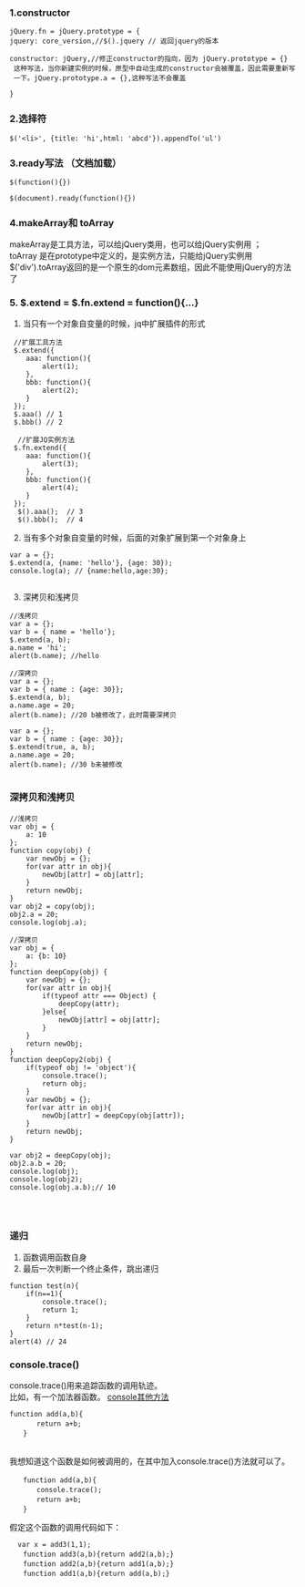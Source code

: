 
### 1.constructor

```
jQuery.fn = jQuery.prototype = {
jquery: core_version,//$().jquery // 返回jquery的版本

constructor: jQuery,//修正constructor的指向，因为 jQuery.prototype = {}  
 这种写法，当你新建实例的时候，原型中自动生成的constructor会被覆盖，因此需要重新写  
 一下。jQuery.prototype.a = {},这种写法不会覆盖

}   
``` 
  

### 2.选择符  

```$('<li>', {title: 'hi',html: 'abcd'}).appendTo('ul')```  

### 3.ready写法 （文档加载）  
  
```  
$(function(){})   

$(document).ready(function(){})   
```     
### 4.makeArray和 toArray  
makeArray是工具方法，可以给jQuery类用，也可以给jQuery实例用 ；  
toArray 是在prototype中定义的，是实例方法，只能给jQuery实例用  
$('div').toArray返回的是一个原生的dom元素数组，因此不能使用jQuery的方法了   
 
### 5. $.extend = $.fn.extend = function(){...}   
  
1) 当只有一个对象自变量的时候，jq中扩展插件的形式  
  
```    
 //扩展工具方法
 $.extend({  
 	aaa: function(){  
 		alert(1);  
 	},  
 	bbb: function(){  
 		alert(2);  
 	}
 });  
 $.aaa() // 1  
 $.bbb() // 2  
 
  //扩展JQ实例方法  
 $.fn.extend({  
 	aaa: function(){  
 		alert(3);  
 	},  
 	bbb: function(){  
 		alert(4);  
 	}
 });   
  $().aaa();  // 3  
  $().bbb();  // 4   
```  
2) 当有多个对象自变量的时候，后面的对象扩展到第一个对象身上 
  
```  
var a = {};  
$.extend(a, {name: 'hello'}, {age: 30});  
console.log(a); // {name:hello,age:30};  
 
```  
3) 深拷贝和浅拷贝  
    
```    
//浅拷贝
var a = {};  
var b = { name = 'hello'};  
$.extend(a, b);  
a.name = 'hi';  
alert(b.name); //hello   
   
//深拷贝
var a = {};  
var b = { name : {age: 30}};  
$.extend(a, b);  
a.name.age = 20;  
alert(b.name); //20 b被修改了，此时需要深拷贝  
 
var a = {};  
var b = { name : {age: 30}};  
$.extend(true, a, b);  
a.name.age = 20;  
alert(b.name); //30 b未被修改   
    
```  
### 深拷贝和浅拷贝  
```   
//浅拷贝 
var obj = {  
	a: 10
};  
function copy(obj) {   
	var newObj = {};  
	for(var attr in obj){  
		newObj[attr] = obj[attr];
	}   
	return newObj;
}
var obj2 = copy(obj);  
obj2.a = 20;  
console.log(obj.a);  

//深拷贝 
var obj = {  
	a: {b: 10}
};  
function deepCopy(obj) {   
	var newObj = {}; 
	for(var attr in obj){    
		if(typeof attr === Object) {  
			deepCopy(attr);
		}else{  
			newObj[attr] = obj[attr];
		}
	}   
	return newObj;
}  
function deepCopy2(obj) {   
	if(typeof obj != 'object'){  
		console.trace(); 
		return obj;
	}  
	var newObj = {}; 
	for(var attr in obj){    
		newObj[attr] = deepCopy(obj[attr]);
	}   
	return newObj;
}  

var obj2 = deepCopy(obj);  
obj2.a.b = 20;  
console.log(obj);  
console.log(obj2);
console.log(obj.a.b);// 10  


  
```  
### 递归  
1. 函数调用函数自身  
2. 最后一次判断一个终止条件，跳出递归   
 
```    
function test(n){  
	if(n==1){    
		console.trace();
		return 1;
	}
	return n*test(n-1);
}  
alert(4) // 24
```  

  
### console.trace()  
console.trace()用来追踪函数的调用轨迹。  
比如，有一个加法器函数。 [console其他方法](http://www.ruanyifeng.com/blog/2011/03/firebug_console_tutorial.html) 

```  
function add(a,b){
　　　　return a+b;
　　}  
　　  
```  
我想知道这个函数是如何被调用的，在其中加入console.trace()方法就可以了。       

```  
　　function add(a,b){
　　　　console.trace();
　　　　return a+b;
　　}  
```  
假定这个函数的调用代码如下：  
  
  ```  
    var x = add3(1,1);
　　function add3(a,b){return add2(a,b);}
　　function add2(a,b){return add1(a,b);}
　　function add1(a,b){return add(a,b);}  
  ```


